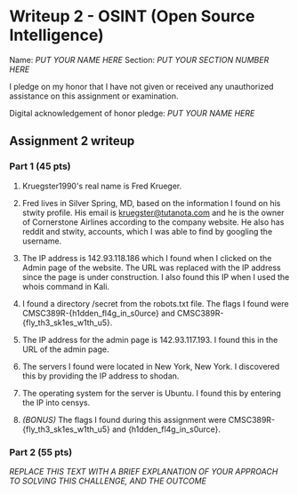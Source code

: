 Writeup 2 - OSINT (Open Source Intelligence)
======

Name: *PUT YOUR NAME HERE*
Section: *PUT YOUR SECTION NUMBER HERE*

I pledge on my honor that I have not given or received any unauthorized assistance on this assignment or examination.

Digital acknowledgement of honor pledge: *PUT YOUR NAME HERE*

## Assignment 2 writeup

### Part 1 (45 pts)

1. Kruegster1990's real name is Fred Krueger.

2. Fred lives in Silver Spring, MD, based on the information I found on his stwity profile. His email is kruegster@tutanota.com and he is the owner of Cornerstone Airlines according to the company website. He also has reddit and stwity, accounts, which I was able to find by googling the username.

3. The IP address is 142.93.118.186 which I found when I clicked on the Admin page of the website. The URL was replaced with the IP address since the page is under construction. I also found this IP when I used the whois command in Kali.

4. I found a directory /secret from the robots.txt file. The flags I found were CMSC389R-{h1dden_fl4g_in_s0urce} and CMSC389R-{fly_th3_sk1es_w1th_u5}.

5. The IP address for the admin page is 142.93.117.193. I found this in the URL of the admin page.

6. The servers I found were located in New York, New York. I discovered this by providing the IP address to shodan.

7. The operating system for the server is Ubuntu. I found this by entering the IP into censys.

8. *(BONUS)* The flags I found during this assignment were CMSC389R-{fly_th3_sk1es_w1th_u5} and {h1dden_fl4g_in_s0urce}.

### Part 2 (55 pts)

*REPLACE THIS TEXT WITH A BRIEF EXPLANATION OF YOUR APPROACH TO SOLVING THIS CHALLENGE, AND THE OUTCOME*
